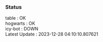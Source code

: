 ### Status


table : OK  
hogwarts : OK  
icy-bot : DOWN  
Latest Update : 2023-12-28 04:10:10.807621
